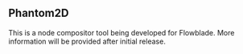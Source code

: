 ## Phantom2D

This is a node compositor tool being developed for Flowblade. More information will be provided after initial release.
